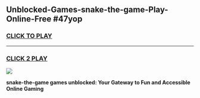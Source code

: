 
## Unblocked-Games-snake-the-game-Play-Online-Free #47yop
<h3>
<a href="https://us.freeplayer.one?title=snake-the-game&ref=10M">CLICK TO PLAY</a></h3>
<hr>

<h3>
<a href="https://us.freeplayer.one?title=snake-the-game&ref=10M">CLICK 2 PLAY</a>
  
</h3>

<a href="https://us.freeplayer.one?title=snake-the-game&ref=10M"><img src="https://clearcache.store/games.png"></a>


**snake-the-game games unblocked: Your Gateway to Fun and Accessible Online Gaming**
